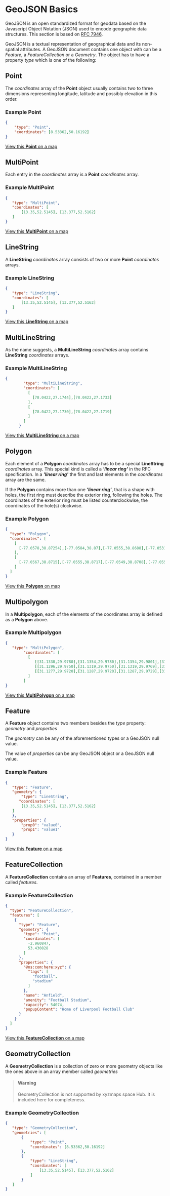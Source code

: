 # GeoJSON Basics

GeoJSON is an open standardized format for geodata based on the Javascript Object Notation (JSON) used to encode geographic data structures. This section is based on [RFC 7946](https://tools.ietf.org/html/rfc7946>).

GeoJSON is a textual representation of geographical data and its non-spatial attributes.
A GeoJSON document contains one object with can be a *Feature*, a *FeatureCollection* or a *Geometry*. The object has to have a property *type* which is one of the following:

## Point

The *coordinates* array of the **Point** object usually contains two to three dimensions representing longitude, latitude and possibly elevation in this order.

### Example Point

```json
{
    "type": "Point",
    "coordinates": [8.53362,50.16192]
}
```

[View this **Point** on a map](http://geojson.tools/index.html?url=data:text/json,%7B%22type%22:%20%22Point%22,%22coordinates%22:%20[8.53362,50.16192]%7D)

## MultiPoint

Each entry in the *coordinates* array is a **Point** *coordinates* array.

### Example MultiPoint

```json
{
   "type": "MultiPoint",
   "coordinates": [
       [13.35,52.5145], [13.377,52.5162]
   ]
}
```

[View this **MultiPoint** on a map](http://geojson.tools/index.html?url=data:text/json,%7B%22type%22:%22MultiPoint%22,%22coordinates%22:[[13.35,52.5145],[13.377,52.5162]]%7D)

## LineString

A **LineString** *coordinates* array consists of two or more **Point** *coordinates* arrays.

### Example LineString

```json
{
   "type": "LineString",
   "coordinates": [
       [13.35,52.5145], [13.377,52.5162]
   ]
}
```

[View this **LineString** on a map](http://geojson.tools/index.html?url=data:text/json,%7B%22type%22:%20%22LineString%22,%22coordinates%22:%20[[13.35,52.5145],%20[13.377,52.5162]]%7D)

## MultiLineString

As the name suggests, a **MultiLineString** *coordinates* array contains **LineString** *coordinates* arrays.

### Example MultiLineString

```json
{
        "type": "MultiLineString",
        "coordinates": [
          [
            [78.0422,27.1744],[78.0422,27.1733]
          ],
          [
            [78.0422,27.1730],[78.0422,27.1719]
          ]
        ]
      }
```

[View this **MultiLineString** on a map](http://geojson.tools/index.html?url=data:text/json,%7B%22type%22:%20%22MultiLineString%22,%22coordinates%22:%20[[[78.0422,27.1744],[78.0422,27.1733]],[[78.0422,27.1730],[78.0422,27.1719]]]%7D)

## Polygon

Each element of a **Polygon** *coordinates* array has to be a special **LineString** *coordinates* array. This special kind is called a ***'linear ring'*** in the RFC specification. In a ***'linear ring'*** the first and last elements in the *coordinates* array are the same.

If the **Polygon** contains more than one ***'linear ring'***, that is a shape with holes, the first ring must describe the exterior ring, following the holes. The coordinates of the exterior ring must be listed counterclockwise, the coordinates of the hole(s) clockwise.

### Example Polygon

```json
{
  "type": "Polygon",
  "coordinates": [
    [
      [-77.0578,38.87254],[-77.0584,38.87],[-77.0555,38.8688],[-77.0531,38.8706],[-77.0546,38.8729],[-77.0578,38.87254]
    ],
    [
      [-77.0567,38.8715],[-77.0555,38.8717],[-77.0549,38.8708],[-77.0558,38.8702],[-77.0569,38.8706],[-77.0567,38.8715]
    ]
  ]
}
```

[View this **Polygon** on map](http://geojson.tools/index.html?url=data:text/json,%7B%22type%22:%20%22Polygon%22,%22coordinates%22:%20[[[-77.0578,38.87254],[-77.0584,38.8700],[-77.0555,38.8688],[-77.0531,38.8706],[-77.0546,38.8729],[-77.0578,38.87254]],[[-77.0567,38.8715],[-77.0555,38.8717],[-77.0549,38.8708],[-77.0558,38.8702],[-77.0569,38.8706],[-77.0567,38.8715]]]%7D)

## Multipolygon

In a **Multipolygon**, each of the elements of the coordinates array is defined as a **Polygon** above.

### Example Multipolygon

```json
{
   "type": "MultiPolygon",
        "coordinates": [
          [
             [[31.1330,29.9780],[31.1354,29.9780],[31.1354,29.9801],[31.1330,29.9801],[31.1330,29.9780]],
             [[31.1296,29.9750],[31.1319,29.9750],[31.1319,29.9769],[31.1296,29.9769],[31.1296,29.9750]],
             [[31.1277,29.9720],[31.1287,29.9720],[31.1287,29.9729],[31.1277,29.9729],[31.1277,29.9720]]
          ]
        ]
}
```

[View this **MultiPolygon** on a map](http://geojson.tools/index.html?url=data:text/json,%7B%22type%22:%22MultiPolygon%22,%22coordinates%22:[[[[31.1330,29.9780],[31.1354,29.9780],[31.1354,29.9801],[31.1330,29.9801],[31.1330,29.9780]],[[31.1296,29.9750],[31.1319,29.9750],[31.1319,29.9769],[31.1296,29.9769],[31.1296,29.9750]],[[31.1277,29.9720],[31.1287,29.9720],[31.1287,29.9729],[31.1277,29.9729],[31.1277,29.9720]]]]%7D)

## Feature

A **Feature** object contains two members besides the *type* property: *geometry* and *properties*

The *geometry* can be any of the aforementioned types or a GeoJSON null value.

The value of *properties* can be any GeoJSON object or a GeoJSON null value.

### Example Feature

```json
{
   "type": "Feature",
   "geometry": {
       "type": "LineString",
      "coordinates": [
       [13.35,52.5145], [13.377,52.5162]
   ]
   },
   "properties": {
       "prop0": "value0",
       "prop1": "value1"
   }
}
```

[View this **Feature** on a map](http://geojson.tools/index.html?url=data:text/json,%7B%22type%22:%22Feature%22,%22geometry%22:%7B%22type%22:%22LineString%22,%22coordinates%22:[[13.35,52.5145],[13.377,52.5162]]%7D,%22properties%22:%7B%22prop0%22:%22value0%22,%22prop1%22:%22value1%22%7D%7D)

## FeatureCollection

A **FeatureCollection** contains an array of **Features**, contained in a member called *features*.

### Example FeatureCollection

```json
{
  "type": "FeatureCollection",
  "features": [
    {
      "type": "Feature",
      "geometry": {
        "type": "Point",
        "coordinates": [
          -2.960847,
          53.430828
        ]
      },
      "properties": {
        "@ns:com:here:xyz": {
          "tags": [
            "football",
            "stadium"
          ]
        },
        "name": "Anfield",
        "amenity": "Football Stadium",
        "capacity": 54074,
        "popupContent": "Home of Liverpool Football Club"
      }
    }
  ]
}
```

[View this **FeatureCollection** on a map](http://geojson.tools/index.html?url=data:text/json,%7B%22type%22:%22FeatureCollection%22,%22features%22:[%7B%22type%22:%22Feature%22,%22geometry%22:%7B%22type%22:%22Point%22,%22coordinates%22:[-2.960847,53.430828]%7D,%22properties%22:%7B%22@ns:com:here:xyz%22:%7B%22tags%22:[%22football%22,%22stadium%22]%7D,%22name%22:%22Anfield%22,%22amenity%22:%22Football%20Stadium%22,%22capacity%22:54074,%22popupContent%22:%22Home%20of%20Liverpool%20Football%20Club%22%7D%7D]%7D)

## GeometryCollection

A **GeometryCollection** is a collection of zero or more geometry objects like the ones above in an array member called *geometries*

> #### Warning
> GeometryCollection is not supported by xyzmaps space Hub. It is included here for completeness.

### Example GeometryCollection

```json
{
   "type": "GeometryCollection",
   "geometries": [
       {
           "type": "Point",
           "coordinates": [8.53362,50.16192]
       },
       {
           "type": "LineString",
           "coordinates": [
               [13.35,52.5145], [13.377,52.5162]
           ]
       }
   ]
}
```
